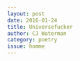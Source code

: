 ```yaml
---
layout: post 
date: 2016-01-24
title: Universefucker
author: CJ Waterman
category: poetry
issue: homme
---
```


